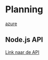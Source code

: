# Planning
[azure](https://dev.azure.com/anyvent/Planning)

## Node.js API
[Link naar de API](http://10.3.56.11:9000/)
